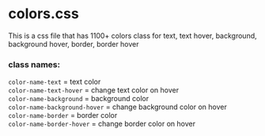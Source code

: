 # colors.css
This is a css file that has 1100+ colors class for text, text hover, background, background hover, border, border hover

### class names:
<code>color-name-text</code> = text color <br/>
<code>color-name-text-hover</code> = change text color on hover<br/>
<code>color-name-background</code> = background color<br/>
<code>color-name-background-hover</code> = change background color on hover<br/>
<code>color-name-border</code> = border color<br/>
<code>color-name-border-hover</code> = change border color on hover
